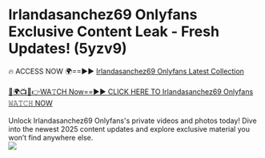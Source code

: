 # Irlandasanchez69 Onlyfans Exclusive Content Leak - Fresh Updates! (5yzv9)

🔥 ACCESS NOW 🌍==►► <a href="https://tinyurl.com/kvy9nzfs" rel="nofollow">Irlandasanchez69 Onlyfans Latest Collection</a>
<br><br>
[🔴🌍📺📱👉WA𝚃CH Now==►► CLICK HERE TO Irlandasanchez69 Onlyfans 𝚆𝙰𝚃𝙲𝙷 NOW](https://tinyurl.com/kvy9nzfs)
<br><br>
Unlock Irlandasanchez69 Onlyfans's private videos and photos today! Dive into the newest 2025 content updates and explore exclusive material you won’t find anywhere else.
<br>
<a href="https://tinyurl.com/kvy9nzfs" rel="nofollow" data-target="animated-image.originalLink"><img src="https://camo.githubusercontent.com/8a4f000d20f83aca3bf7ec5f350d767afa0574a8a352519fd8cfa583a6f93a33/68747470733a2f2f692e696d6775722e636f6d2f644a486b345a712e676966" data-canonical-src="https://i.imgur.com/dJHk4Zq.gif" style="max-width: 100%; display: inline-block;" data-target="animated-image.originalImage"></a>
<br>
